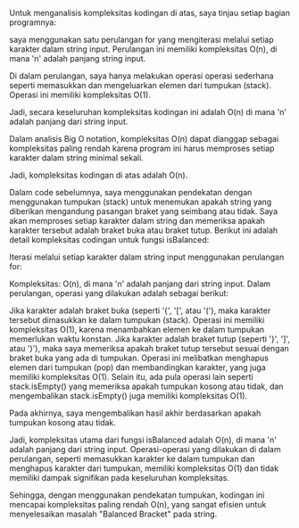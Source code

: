 Untuk menganalisis kompleksitas kodingan di atas, saya tinjau setiap bagian programnya:

saya menggunakan satu perulangan for yang mengiterasi melalui setiap karakter dalam string input. Perulangan ini memiliki kompleksitas O(n), di mana 'n' adalah panjang string input.

Di dalam perulangan, saya hanya melakukan operasi operasi sederhana seperti memasukkan dan mengeluarkan elemen dari tumpukan (stack). Operasi ini memiliki kompleksitas O(1).

Jadi, secara keseluruhan kompleksitas kodingan ini adalah O(n) di mana 'n' adalah panjang dari string input.

Dalam analisis Big O notation, kompleksitas O(n) dapat dianggap sebagai kompleksitas paling rendah karena program ini harus memproses setiap karakter dalam string minimal sekali.

Jadi, kompleksitas kodingan di atas adalah O(n).


Dalam code sebelumnya, saya menggunakan pendekatan dengan menggunakan tumpukan (stack) untuk menemukan apakah string yang diberikan mengandung pasangan braket yang seimbang atau tidak. Saya akan memproses setiap karakter dalam string dan memeriksa apakah karakter tersebut adalah braket buka atau braket tutup. Berikut ini adalah detail kompleksitas codingan untuk fungsi isBalanced:

Iterasi melalui setiap karakter dalam string input menggunakan perulangan for:

Kompleksitas: O(n), di mana 'n' adalah panjang dari string input.
Dalam perulangan, operasi yang dilakukan adalah sebagai berikut:

Jika karakter adalah braket buka (seperti '{', '[', atau '('), maka karakter tersebut dimasukkan ke dalam tumpukan (stack). Operasi ini memiliki kompleksitas O(1), karena menambahkan elemen ke dalam tumpukan memerlukan waktu konstan.
Jika karakter adalah braket tutup (seperti '}', ']', atau ')'), maka saya memeriksa apakah braket tutup tersebut sesuai dengan braket buka yang ada di tumpukan. Operasi ini melibatkan menghapus elemen dari tumpukan (pop) dan membandingkan karakter, yang juga memiliki kompleksitas O(1).
Selain itu, ada pula operasi lain seperti stack.isEmpty() yang memeriksa apakah tumpukan kosong atau tidak, dan mengembalikan stack.isEmpty() juga memiliki kompleksitas O(1).

Pada akhirnya, saya mengembalikan hasil akhir berdasarkan apakah tumpukan kosong atau tidak.

Jadi, kompleksitas utama dari fungsi isBalanced adalah O(n), di mana 'n' adalah panjang dari string input. Operasi-operasi yang dilakukan di dalam perulangan, seperti memasukkan karakter ke dalam tumpukan dan menghapus karakter dari tumpukan, memiliki kompleksitas O(1) dan tidak memiliki dampak signifikan pada keseluruhan kompleksitas.

Sehingga, dengan menggunakan pendekatan tumpukan, kodingan ini mencapai kompleksitas paling rendah O(n), yang sangat efisien untuk menyelesaikan masalah "Balanced Bracket" pada string.
